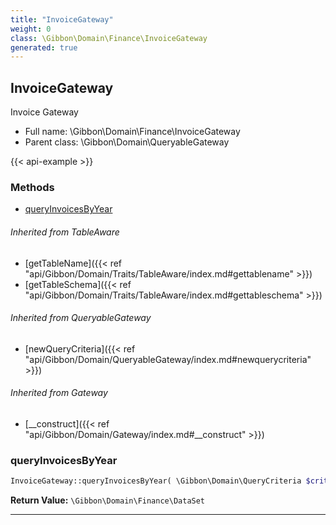 ```yaml
---
title: "InvoiceGateway"
weight: 0
class: \Gibbon\Domain\Finance\InvoiceGateway
generated: true
---
```


## InvoiceGateway 

Invoice Gateway



* Full name: \Gibbon\Domain\Finance\InvoiceGateway
* Parent class: \Gibbon\Domain\QueryableGateway

{{< api-example >}} 



### Methods

- [queryInvoicesByYear](#queryinvoicesbyyear)




###### Inherited from TableAware
- [getTableName]({{< ref "api/Gibbon/Domain/Traits/TableAware/index.md#gettablename" >}})
- [getTableSchema]({{< ref "api/Gibbon/Domain/Traits/TableAware/index.md#gettableschema" >}})

###### Inherited from QueryableGateway
- [newQueryCriteria]({{< ref "api/Gibbon/Domain/QueryableGateway/index.md#newquerycriteria" >}})

###### Inherited from Gateway
- [__construct]({{< ref "api/Gibbon/Domain/Gateway/index.md#__construct" >}})



### queryInvoicesByYear



```php
InvoiceGateway::queryInvoicesByYear( \Gibbon\Domain\QueryCriteria $criteria, $gibbonSchoolYearID ): \Gibbon\Domain\Finance\DataSet
```






**Return Value:**
`\Gibbon\Domain\Finance\DataSet`  



---

